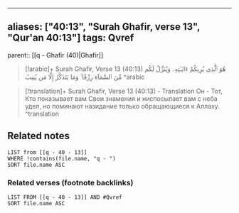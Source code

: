 
---
aliases: ["40:13", "Surah Ghafir, verse 13", "Qur'an 40:13"]
tags: Qvref
---

parent:: [[q - Ghafir (40)|Ghafir]]

> [!arabic]+ Surah Ghafir, Verse 13 (40:13)
> <span class="quran-arabic">هُوَ ٱلَّذِى يُرِيكُمْ ءَايَـٰتِهِۦ وَيُنَزِّلُ لَكُم مِّنَ ٱلسَّمَآءِ رِزْقًا ۚ وَمَا يَتَذَكَّرُ إِلَّا مَن يُنِيبُ</span>
^arabic

> [!translation]+ Surah Ghafir, Verse 13 (40:13) - Translation
> Он - Тот, Кто показывает вам Свои знамения и ниспосылает вам с неба удел, но поминают назидание только обращающиеся к Аллаху.
^translation



## Related notes
```dataview
LIST from [[q - 40 - 13]]
WHERE !contains(file.name, "q - ")
SORT file.name ASC
```

### Related verses (footnote backlinks)
```dataview
LIST FROM [[q - 40 - 13]] AND #Qvref
SORT file.name ASC
```

